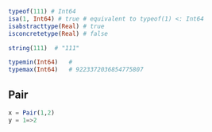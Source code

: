 ```julia
typeof(111) # Int64
isa(1, Int64) # true # equivalent to typeof(1) <: Int64
isabstracttype(Real) # true
isconcretetype(Real) # false
```

```julia
string(111)  # "111"
```

```julia
typemin(Int64)   # 
typemax(Int64)   # 9223372036854775807
```

## Pair

```julia
x = Pair(1,2)
y = 1=>2
```
